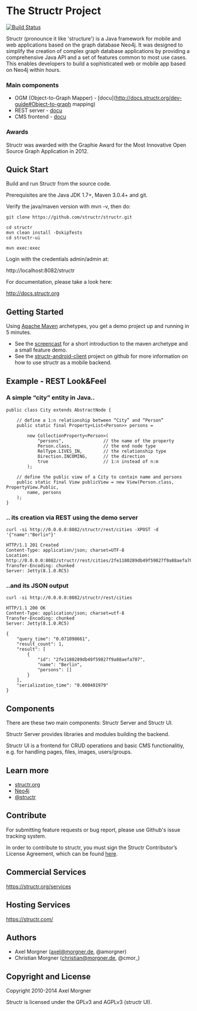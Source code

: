 # The Structr Project

[![Build Status](https://secure.travis-ci.org/structr/structr.png)](http://travis-ci.org/structr/structr)

Structr (pronounce it like 'structure') is a Java framework for mobile and web applications based on the graph database Neo4j. It was designed to simplify the creation of complex graph database applications by providing a comprehensive Java API and a set of features common to most use cases. This enables developers to build a sophisticated web or mobile app based on Neo4j within hours.

### Main components
- OGM (Object-to-Graph Μapper) - [docu](http://docs.structr.org/dev-guide#Object-to-graph mapping)
- REST server - [docu](http://docs.structr.org/rest-user-guide)
- CMS frontend - [docu](http://docs.structr.org/frontend-user-guide)

### Awards
Structr was awarded with the Graphie Award for the Most Innovative Open Source Graph Application in 2012.

## Quick Start

Build and run Structr from the source code.

Prerequisites are the Java JDK 1.7+, Maven 3.0.4+ and git.

Verify the java/maven version with mvn -v, then do:

```
git clone https://github.com/structr/structr.git

cd structr
mvn clean install -DskipTests
cd structr-ui

mvn exec:exec
```

Login with the credentials admin/admin at:

http://localhost:8082/structr

For documentation, please take a look here:

http://docs.structr.org


## Getting Started
Using [Apache Maven](http://maven.apache.org/) archetypes, you get a demo project up and running in 5 minutes.

- See the [screencast](http://vimeo.com/53235075) for a short introduction to the maven archetype and a small feature demo.
- See the [structr-android-client](https://github.com/structr/structr-android-client) project on github for more information on how to use structr as a mobile backend.

## Example - REST Look&Feel

### A simple “city” entity in Java..

	public class City extends AbstractNode {

		// define a 1:n relationship between “City” and “Person”
		public static final Property<List<Person>> persons =

			new CollectionProperty<Person>(
				"persons",               // the name of the property
				Person.class,            // the end node type
				RelType.LIVES_IN,        // the relationship type
				Direction.INCOMING,      // the direction
				true                     // 1:n instead of n:m
			);
	
		// define the public view of a City to contain name and persons
		public static final View publicView = new View(Person.class, PropertyView.Public,
			name, persons
		);
	}


### .. its creation via REST using the demo server
	curl -si http://0.0.0.0:8082/structr/rest/cities -XPOST -d '{"name":"Berlin"}'

	HTTP/1.1 201 Created                                                                                                                                                                                                                                         
	Content-Type: application/json; charset=UTF-8                                                                                                                                                                                                                
	Location: http://0.0.0.0:8082/structr/rest/cities/2fe1180289db49f59827f9a88aefa707                                                                                                                                                                           
	Transfer-Encoding: chunked                                                                                                                                                                                                                                   
	Server: Jetty(8.1.0.RC5)                                                                                                                                                                                                                                     

### ..and its JSON output
	curl -si http://0.0.0.0:8082/structr/rest/cities

	HTTP/1.1 200 OK                                                                                                                                                                                                                                              
	Content-Type: application/json; charset=utf-8                                                                                                                                                                                                                
	Transfer-Encoding: chunked                                                                                                                                                                                                                                   
	Server: Jetty(8.1.0.RC5)                                                                                                                                                                                                                                                                                                                                               

	{                                                                                                                                                                                                                                                            
		"query_time": "0.071098661",                                                                                                                                                                                                                               
		"result_count": 1,                                                                                                                                                                                                                                         
		"result": [                                                                                                                                                                                                                                                
			{
				"id": "2fe1180289db49f59827f9a88aefa707",
				"name": "Berlin",
				"persons": []
			}
		],
		"serialization_time": "0.000401979"
	}

## Components

There are these two main components: Structr Server and Structr UI.

Structr Server provides libraries and modules building the backend.

Structr UI is a frontend for CRUD operations and basic CMS functionalitiy, e.g. for handling pages, files, images, users/groups.

## Learn more

- [structr.org](http://structr.org)
- [Neo4j](http://neo4j.org)
- [@structr](https://twitter.com/structr)

## Contribute

For submitting feature requests or bug report, please use Github's issue tracking system.

In order to contribute to structr, you must sign the Structr Contributor’s License Agreement, which can be found [here](http://structr.org/cla).

## Commercial Services

https://structr.org/services

## Hosting Services

https://structr.com/

## Authors

- Axel Morgner (axel@morgner.de, @amorgner)
- Christian Morgner (christian@morgner.de, @cmor_)

## Copyright and License

Copyright 2010-2014 Axel Morgner

Structr is licensed under the GPLv3 and AGPLv3 (structr UI).
